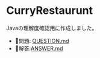 # CurryRestaurunt

Javaの理解度確認用に作成しました。

- 💭問題: [QUESTION.md](/docs/QUESTION.md)
- 💬解答:[ANSWER.md](/docs/ANSWER.md)